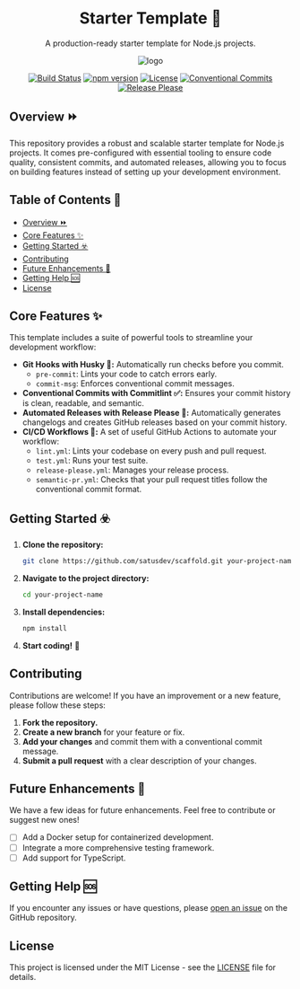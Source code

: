 <div align="center">
  <h1>Starter Template 🚀</h1>
  <p>A production-ready starter template for Node.js projects.</p>
  <img src="https://img.icons8.com/fluency/96/000000/server.png" alt="logo"/>
</div>

<div align="center">

[![Build Status](https://img.shields.io/github/actions/workflow/status/satusdev/scaffold/lint.yml?branch=main)](https://github.com/satusdev/scaffold/actions)
[![npm version](https://img.shields.io/npm/v/starter-template.svg)](https://www.npmjs.com/package/starter-template)
[![License](https://img.shields.io/npm/l/starter-template.svg)](https://opensource.org/licenses/MIT)
[![Conventional Commits](https://img.shields.io/badge/Conventional%20Commits-1.0.0-%23FE5196?logo=conventionalcommits&logoColor=white)](https://conventionalcommits.org)
[![Release Please](https://img.shields.io/badge/release-please-blue.svg)](https://github.com/googleapis/release-please)

</div>

## Overview ⏩️

This repository provides a robust and scalable starter template for Node.js projects. It comes pre-configured with essential tooling to ensure code quality, consistent commits, and automated releases, allowing you to focus on building features instead of setting up your development environment.

## Table of Contents 📄

- [Overview ⏩️](#overview-️)
- [Core Features ✨](#core-features-)
- [Getting Started ☣️](#getting-started-️)
- [Contributing](#contributing)
- [Future Enhancements 🔮](#future-enhancements-)
- [Getting Help 🆘](#getting-help-)
- [License](#license)

## Core Features ✨

This template includes a suite of powerful tools to streamline your development workflow:

- **Git Hooks with Husky 🐶:** Automatically run checks before you commit.
  - `pre-commit`: Lints your code to catch errors early.
  - `commit-msg`: Enforces conventional commit messages.
- **Conventional Commits with Commitlint ✅:** Ensures your commit history is clean, readable, and semantic.
- **Automated Releases with Release Please 🚀:** Automatically generates changelogs and creates GitHub releases based on your commit history.
- **CI/CD Workflows 🤖:** A set of useful GitHub Actions to automate your workflow:
  - `lint.yml`: Lints your codebase on every push and pull request.
  - `test.yml`: Runs your test suite.
  - `release-please.yml`: Manages your release process.
  - `semantic-pr.yml`: Checks that your pull request titles follow the conventional commit format.

## Getting Started ☣️

1.  **Clone the repository:**
    ```bash
    git clone https://github.com/satusdev/scaffold.git your-project-name
    ```
2.  **Navigate to the project directory:**
    ```bash
    cd your-project-name
    ```
3.  **Install dependencies:**
    ```bash
    npm install
    ```
4.  **Start coding!** 🎉

## Contributing

Contributions are welcome! If you have an improvement or a new feature, please follow these steps:

1.  **Fork the repository.**
2.  **Create a new branch** for your feature or fix.
3.  **Add your changes** and commit them with a conventional commit message.
4.  **Submit a pull request** with a clear description of your changes.

## Future Enhancements 🔮

We have a few ideas for future enhancements. Feel free to contribute or suggest new ones!

- [ ] Add a Docker setup for containerized development.
- [ ] Integrate a more comprehensive testing framework.
- [ ] Add support for TypeScript.

## Getting Help 🆘

If you encounter any issues or have questions, please [open an issue](https://github.com/satusdev/scaffold/issues) on the GitHub repository.

## License

This project is licensed under the MIT License - see the [LICENSE](LICENSE) file for details.
